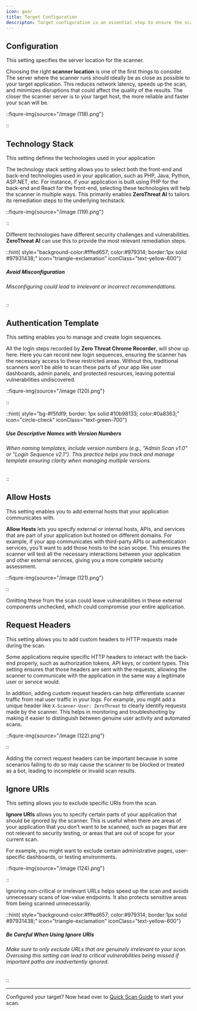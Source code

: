 ```yaml
---
icon: gear
title: Target Configuration
descripton: Target configuration is an essential step to ensure the scan runs efficiently. It involves defining various settings, that help the scanner interact with your application according to your needs and use-case.  By making these adjustments, you can tailor the scan to match your specific needs and ensure it covers all the relevant parts of your application, ultimately leading to more reliable results.
---
```




## Configuration

This setting specifies the server location for the scanner.&#x20;

Choosing the right **scanner location** is one of the first things to consider. The server where the scanner runs should ideally be as close as possible to your target application. This reduces network latency, speeds up the scan, and minimizes disruptions that could affect the quality of the results. The closer the scanner server is to your target host, the more reliable and faster your scan will be.&#x20;

::fiqure-img{source="/image (118).png"}
<!-- <img src="/image (118).png" alt=""> -->
::


## Technology Stack

This setting defines the technologies used in your application

The technology stack setting allows you to select both the front-end and back-end technologies used in your application, such as PHP, Java, Python, ASP.NET, etc.  For instance, if your application is built using PHP for the back-end and React for the front-end, selecting these technologies will help the scanner in multiple ways. This primarily enables **ZeroThreat AI** to tailors its remediation steps to the underlying techstack.

::fiqure-img{source="/image (119).png"}
<!-- <img src="/image (119).png" alt=""> -->
::


Different technologies have different security challenges and vulnerabilities. **ZeroThreat AI** can use this to provide the most relevant remediation steps.&#x20;

::hint{ style="background-color:#fffed657; color:#979314; border:1px solid #97931438;" icon="triangle-exclamation" iconClass="text-yellow-600"}
 ##### **Avoid Misconfiguration**

###### Misconfiguring could lead to irrelevant or incorrect recommendations.
::

## Authentication Template

This setting enables you to manage and create login sequences.

All the login steps recorded by **Zero Threat Chrome Recorder**, will show up here. Here you can record new login sequences, ensuring the scanner has the necessary access to these restricted areas. Without this, traditional scanners won’t be able to scan these parts of your app like user dashboards, admin panels, and protected resources, leaving potential vulnerabilities undiscovered.

::fiqure-img{source="/image (120).png"}
<!-- <img src="/image (120).png" alt="" > -->
::

::hint{ style="bg-#f5fdf9; border: 1px solid #10b98133; color:#0a8363;" icon="circle-check" iconClass="text-green-700"}
 ##### **Use Descriptive Names with Version Numbers**

###### When naming templates, include version numbers (e.g., "Admin Scan v1.0" or "Login Sequence v2.1"). This practice helps you track and manage template ensuring clarity when managing multiple versions.
::

## Allow Hosts&#x20;

This setting enables you to add external hosts that your application communicates with.&#x20;

**Allow Hosts** lets you specify external or internal hosts, APIs, and services that are part of your application but hosted on different domains. For example, if your app communicates with third-party APIs or authentication services, you’ll want to add those hosts to the scan scope. This ensures the scanner will test all the necessary interactions between your application and other external services, giving you a more complete security assessment.&#x20;

::fiqure-img{source="/image (121).png"}
<!-- <img src="/image (121).png" alt="" > -->
::

Omitting these from the scan could leave vulnerabilities in these external components unchecked, which could compromise your entire application.

## Request Headers

This setting allows you to add custom headers to HTTP requests made during the scan.&#x20;

Some applications require specific HTTP headers to interact with the back-end properly, such as authorization tokens, API keys, or content types. This setting ensures that those headers are sent with the requests, allowing the scanner to communicate with the application in the same way a legitimate user or service would.

In addition, adding custom request headers can help differentiate scanner traffic from real user traffic in your logs. For example, you might add a unique header like `X-Scanner-User: ZeroThreat` to clearly identify requests made by the scanner. This helps in monitoring and troubleshooting by making it easier to distinguish between genuine user activity and automated scans.

::fiqure-img{source="/image (122).png"}
<!-- <img src="/image (122).png" alt="" > -->
::

Adding the correct request headers can be important because in some scenarios failing to do so may cause the scanner to be blocked or treated as a bot, leading to incomplete or invalid scan results.

## Ignore URIs

This setting allows you to exclude specific URIs from the scan.

**Ignore URIs** allows you to specify certain parts of your application that should be ignored by the scanner. This is useful when there are areas of your application that you don’t want to be scanned, such as pages that are not relevant to security testing, or areas that are out of scope for your current scan.

For example, you might want to exclude certain administrative pages, user-specific dashboards, or testing environments.

::fiqure-img{source="/image (124).png"}
<!-- <img src="/image (124).png" alt="" > -->
::

Ignoring non-critical or irrelevant URLs helps speed up the scan and avoids unnecessary scans of low-value endpoints. It also protects sensitive areas from being scanned unnecessarily.&#x20;

::hint{ style="background-color:#fffed657; color:#979314; border:1px solid #97931438;" icon="triangle-exclamation" iconClass="text-yellow-600"}
 ##### **Be Careful When Using Ignore URIs**

###### Make sure to only exclude URLs that are genuinely irrelevant to your scan. Overusing this setting can lead to critical vulnerabilities being missed if important paths are inadvertently ignored.
::

***

Configured your target? Now head over to [Quick Scan Guide](../getting-started/publish-your-docs.md "mention") to start your scan.
